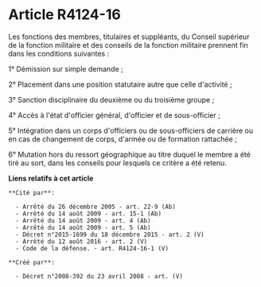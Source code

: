 # Article R4124-16

Les fonctions des membres, titulaires et suppléants, du Conseil supérieur de la fonction militaire et des conseils de la
fonction militaire prennent fin dans les conditions suivantes :

1° Démission sur simple demande ;

2° Placement dans une position statutaire autre que celle d'activité ;

3° Sanction disciplinaire du deuxième ou du troisième groupe ;

4° Accès à l'état d'officier général, d'officier et de sous-officier ;

5° Intégration dans un corps d'officiers ou de sous-officiers de carrière ou en cas de changement de corps, d'armée ou de
formation rattachée ;

6° Mutation hors du ressort géographique au titre duquel le membre a été tiré au sort, dans les conseils pour lesquels ce
critère a été retenu.

**Liens relatifs à cet article**

	**Cité par**:

	  - Arrêté du 26 décembre 2005 - art. 22-9 (Ab)
	  - Arrêté du 14 août 2009 - art. 15-1 (Ab)
	  - Arrêté du 14 août 2009 - art. 4 (Ab)
	  - Arrêté du 14 août 2009 - art. 5 (Ab)
	  - Décret n°2015-1699 du 18 décembre 2015 - art. 2 (V)
	  - Arrêté du 12 août 2016 - art. 2 (V)
	  - Code de la défense. - art. R4124-16-1 (V)

	**Créé par**:

	  - Décret n°2008-392 du 23 avril 2008 - art. (V)
